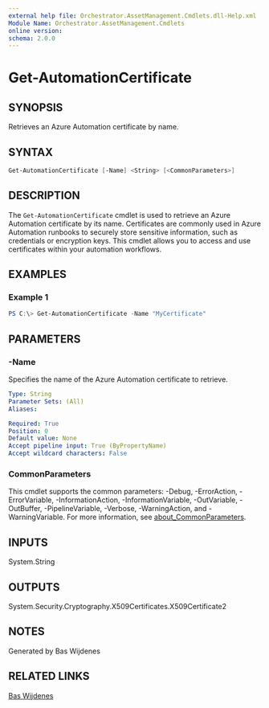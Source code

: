 ```yaml
---
external help file: Orchestrator.AssetManagement.Cmdlets.dll-Help.xml
Module Name: Orchestrator.AssetManagement.Cmdlets
online version:
schema: 2.0.0
---
```


# Get-AutomationCertificate

## SYNOPSIS

Retrieves an Azure Automation certificate by name.

## SYNTAX

```powershell
Get-AutomationCertificate [-Name] <String> [<CommonParameters>]
```

## DESCRIPTION

The `Get-AutomationCertificate` cmdlet is used to retrieve an Azure Automation certificate by its name. Certificates are commonly used in Azure Automation runbooks to securely store sensitive information, such as credentials or encryption keys. This cmdlet allows you to access and use certificates within your automation workflows.

## EXAMPLES

### Example 1

```powershell
PS C:\> Get-AutomationCertificate -Name "MyCertificate"
```

## PARAMETERS

### -Name

Specifies the name of the Azure Automation certificate to retrieve.

```yaml
Type: String
Parameter Sets: (All)
Aliases:

Required: True
Position: 0
Default value: None
Accept pipeline input: True (ByPropertyName)
Accept wildcard characters: False
```

### CommonParameters

This cmdlet supports the common parameters: -Debug, -ErrorAction, -ErrorVariable, -InformationAction, -InformationVariable, -OutVariable, -OutBuffer, -PipelineVariable, -Verbose, -WarningAction, and -WarningVariable. For more information, see [about_CommonParameters](http://go.microsoft.com/fwlink/?LinkID=113216).

## INPUTS

System.String

## OUTPUTS

System.Security.Cryptography.X509Certificates.X509Certificate2

## NOTES

Generated by Bas Wijdenes

## RELATED LINKS

[Bas Wijdenes](https://www.baswijdenes.com)
